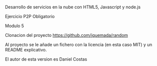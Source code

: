 Desarrollo de servicios en la nube con HTML5, Javascript y node.js

Ejercicio P2P Obligatorio

Modulo 5

Clonacion del proyecto https://github.com/jquemada/random 

Al proyecto se le añade un fichero con la licencia (en esta caso MIT)
	y un README explicativo.

El autor de esta version es Daniel Costas


